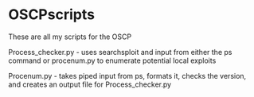 OSCPscripts
===========
These are all my scripts for the OSCP

Process_checker.py - uses searchsploit and input from either the ps command or procenum.py to enumerate potential local exploits


Procenum.py - takes piped input from ps, formats it, checks the version, and creates an output file for Process_checker.py
